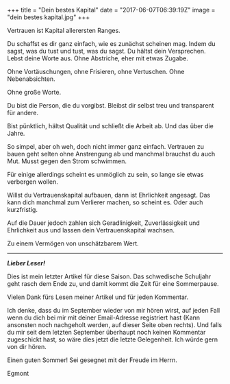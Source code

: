+++
title = "Dein bestes Kapital"
date = "2017-06-07T06:39:19Z"
image = "dein bestes kapital.jpg"
+++

Vertrauen ist Kapital allerersten Ranges.

Du schaffst es dir ganz einfach, wie es zunächst scheinen mag. Indem du sagst, was du tust und tust, was du sagst. Du hältst dein Versprechen. Lebst deine Worte aus. Ohne Abstriche, eher mit etwas Zugabe.

Ohne Vortäuschungen, ohne Frisieren, ohne Vertuschen. Ohne Nebenabsichten.

Ohne große Worte. 

Du bist die Person, die du vorgibst. Bleibst dir selbst treu und transparent für andere.

Bist pünktlich, hältst Qualität und schließt die Arbeit ab. Und das über die Jahre. 

So simpel, aber oh weh, doch nicht immer ganz einfach. Vertrauen zu bauen geht selten ohne Anstrengung ab und manchmal brauchst du auch Mut. Musst gegen den Strom schwimmen. 

Für einige allerdings scheint es unmöglich zu sein, so lange sie etwas verbergen wollen.

Willst du Vertrauenskapital aufbauen, dann ist Ehrlichkeit angesagt. Das kann dich manchmal zum Verlierer machen, so scheint es. Oder auch kurzfristig.

Auf die Dauer jedoch zahlen sich Geradlinigkeit, Zuverlässigkeit und Ehrlichkeit aus und lassen dein Vertrauenskapital wachsen.

Zu einem Vermögen von unschätzbarem Wert.

---------

***Lieber Leser!***

Dies ist mein letzter Artikel für diese Saison. Das schwedische Schuljahr geht rasch dem Ende zu, und damit kommt die Zeit für eine Sommerpause.

Vielen Dank fürs Lesen meiner Artikel und für jeden Kommentar. 

Ich denke, dass du im September wieder von mir hören wirst, auf jeden Fall wenn du  dich bei mir mit deiner Email-Adresse registriert hast (Kann ansonsten noch nachgeholt werden, auf dieser Seite oben rechts). Und falls du mir seit dem letzten September überhaupt noch keinen Kommentar zugeschickt hast, so wäre dies jetzt die letzte Gelegenheit. Ich würde gern von dir hören.

Einen guten Sommer! Sei gesegnet mit der Freude im Herrn.

Egmont